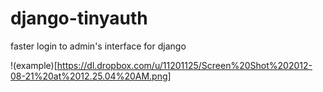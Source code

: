django-tinyauth
===============

faster login to admin's interface for django


!(example)[https://dl.dropbox.com/u/11201125/Screen%20Shot%202012-08-21%20at%2012.25.04%20AM.png]